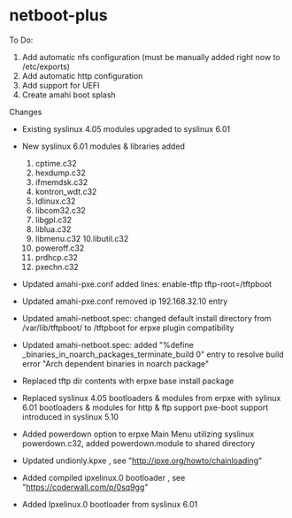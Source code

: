 netboot-plus
============

To Do:

1. Add automatic nfs configuration (must be manually added right now to /etc/exports) 
2. Add automatic http configuration
3. Add support for UEFI 
4. Create amahi boot splash

Changes
- Existing syslinux 4.05 modules upgraded to syslinux 6.01
- New syslinux 6.01 modules & libraries added 
	1. cptime.c32
	2. hexdump.c32
	3. ifmemdsk.c32
	4. kontron_wdt.c32
	5. ldlinux.c32
	6. libcom32.c32
	7. libgpl.c32
	8. liblua.c32
	9. libmenu.c32
	10.libutil.c32
	11. poweroff.c32
	12. prdhcp.c32
	13. pxechn.c32


- Updated amahi-pxe.conf   added lines: enable-tftp  tftp-root=/tftpboot
- Updated amahi-pxe.conf   removed ip 192.168.32.10 entry
- Updated amahi-netboot.spec: changed default install directory from /var/lib/tftpboot/ to /tftpboot for erpxe plugin compatibility
- Updated amahi-netboot.spec: added "%define _binaries_in_noarch_packages_terminate_build 0" entry to resolve build error "Arch dependent binaries in noarch package"
- Replaced tftp dir contents with erpxe base install package
- Replaced syslinux 4.05 bootloaders & modules from erpxe with sylinux 6.01 bootloaders & modules for http & ftp support pxe-boot support introduced in syslinux 5.10
- Added powerdown option to erpxe Main Menu utilizing syslinux powerdown.c32, added powerdown.module to shared directory
- Updated undionly.kpxe  , see "http://ipxe.org/howto/chainloading"
- Added compiled ipxelinux.0 bootloader , see "https://coderwall.com/p/0sq9gg"
- Added lpxelinux.0 bootloader from syslinux 6.01

